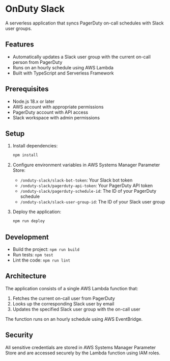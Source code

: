 # OnDuty Slack

A serverless application that syncs PagerDuty on-call schedules with Slack user groups.

## Features

- Automatically updates a Slack user group with the current on-call person from PagerDuty
- Runs on an hourly schedule using AWS Lambda
- Built with TypeScript and Serverless Framework

## Prerequisites

- Node.js 18.x or later
- AWS account with appropriate permissions
- PagerDuty account with API access
- Slack workspace with admin permissions

## Setup

1. Install dependencies:

   ```bash
   npm install
   ```

2. Configure environment variables in AWS Systems Manager Parameter Store:

   - `/onduty-slack/slack-bot-token`: Your Slack bot token
   - `/onduty-slack/pagerduty-api-token`: Your PagerDuty API token
   - `/onduty-slack/pagerduty-schedule-id`: The ID of your PagerDuty schedule
   - `/onduty-slack/slack-user-group-id`: The ID of your Slack user group

3. Deploy the application:
   ```bash
   npm run deploy
   ```

## Development

- Build the project: `npm run build`
- Run tests: `npm test`
- Lint the code: `npm run lint`

## Architecture

The application consists of a single AWS Lambda function that:

1. Fetches the current on-call user from PagerDuty
2. Looks up the corresponding Slack user by email
3. Updates the specified Slack user group with the on-call user

The function runs on an hourly schedule using AWS EventBridge.

## Security

All sensitive credentials are stored in AWS Systems Manager Parameter Store and are accessed securely by the Lambda function using IAM roles.
